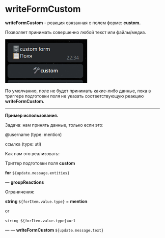 # writeFormCustom
**writeFormCustom** - реакция связанная с полем форме: **custom.** 

Позволяет принимать совершенно любой текст или файлы/медиа.

![](./1.png)

По умолчанию, поле не будет принимать какие-либо данные, пока в триггере подготовки поля не указать соответствующую реакцию **writeFormCustom.** 

---

**Пример использования.**

Задача: нам принять данные, только если это:

@username (type: mention)

ссылка (type: utl)

Как нам это реализовать:

Триггер подготовки поля **custom**

**for** ```${update.message.entities}```

— **groupReactions** 

Ограничения:

**string** ```${forItem.value.type}``` = **mention**

  or

```string ${forItem.value.type}=url```

— — **writeFormCustom** ```${update.message.text}```







